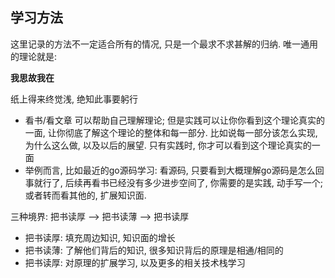 ## 学习方法

这里记录的方法不一定适合所有的情况, 只是一个最求不求甚解的归纳. 唯一通用的理论就是: 

**我思故我在**

纸上得来终觉浅, 绝知此事要躬行
- 看书/看文章 可以帮助自己理解理论; 但是实践可以让你你看到这个理论真实的一面, 让你彻底了解这个理论的整体和每一部分. 比如说每一部分该怎么实现, 为什么这么做, 以及以后的展望. 只有实践时, 你才可以看到这个理论真实的一面
- 举例而言, 比如最近的go源码学习: 看源码, 只要看到大概理解go源码是怎么回事就行了, 后续再看书已经没有多少进步空间了, 你需要的是实践, 动手写一个; 或者转而看其他的, 扩展知识面.

三种境界: 把书读厚 --> 把书读薄 --> 把书读厚
- 把书读厚: 填充周边知识, 知识面的增长
- 把书读薄: 了解他们背后的知识, 很多知识背后的原理是相通/相同的
- 把书读厚: 对原理的扩展学习, 以及更多的相关技术栈学习

